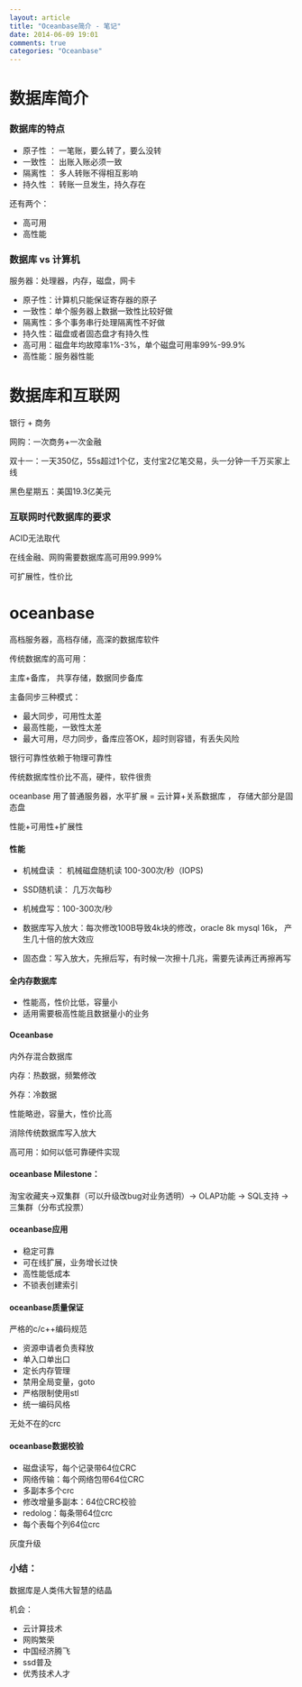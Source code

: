 ```yaml
---
layout: article
title: "Oceanbase简介 - 笔记"
date: 2014-06-09 19:01
comments: true
categories: "Oceanbase"
---
```

# 数据库简介

### 数据库的特点

- 原子性 ： 一笔账，要么转了，要么没转
- 一致性 ： 出账入账必须一致
- 隔离性 ： 多人转账不得相互影响
- 持久性 ： 转账一旦发生，持久存在

还有两个：

- 高可用
- 高性能

### 数据库 vs 计算机

服务器：处理器，内存，磁盘，网卡

- 原子性：计算机只能保证寄存器的原子
- 一致性：单个服务器上数据一致性比较好做
- 隔离性：多个事务串行处理隔离性不好做
- 持久性：磁盘或者固态盘才有持久性
- 高可用：磁盘年均故障率1%-3%，单个磁盘可用率99%-99.9%
- 高性能：服务器性能

<!--more-->

# 数据库和互联网

银行 + 商务

网购：一次商务+一次金融

双十一：一天350亿，55s超过1个亿，支付宝2亿笔交易，头一分钟一千万买家上线

黑色星期五：美国19.3亿美元

### 互联网时代数据库的要求

ACID无法取代

在线金融、网购需要数据库高可用99.999%

可扩展性，性价比

# oceanbase

高档服务器，高档存储，高深的数据库软件

传统数据库的高可用：

主库+备库， 共享存储，数据同步备库

主备同步三种模式：

- 最大同步，可用性太差
- 最高性能，一致性太差
- 最大可用，尽力同步，备库应答OK，超时则容错，有丢失风险

银行可靠性依赖于物理可靠性

传统数据库性价比不高，硬件，软件很贵

oceanbase 用了普通服务器，水平扩展 = 云计算+关系数据库 ， 存储大部分是固态盘

性能+可用性+扩展性

#### 性能

- 机械盘读 ： 机械磁盘随机读 100-300次/秒（IOPS)
- SSD随机读： 几万次每秒


- 机械盘写：100-300次/秒
- 数据库写入放大：每次修改100B导致4k块的修改，oracle 8k mysql 16k， 产生几十倍的放大效应
- 固态盘：写入放大，先擦后写，有时候一次擦十几兆，需要先读再迁再擦再写

#### 全内存数据库

- 性能高，性价比低，容量小
- 适用需要极高性能且数据量小的业务

#### Oceanbase

内外存混合数据库

内存：热数据，频繁修改

外存：冷数据

性能略逊，容量大，性价比高

消除传统数据库写入放大

高可用：如何以低可靠硬件实现

#### oceanbase Milestone：

淘宝收藏夹->双集群（可以升级改bug对业务透明）-> OLAP功能 -> SQL支持 -> 三集群（分布式投票）

#### oceanbase应用

- 稳定可靠
- 可在线扩展，业务增长过快
- 高性能低成本
- 不锁表创建索引

#### oceanbase质量保证

 严格的c/c++编码规范
- 资源申请者负责释放
- 单入口单出口
- 定长内存管理
- 禁用全局变量，goto
- 严格限制使用stl
- 统一编码风格

无处不在的crc

#### oceanbase数据校验

- 磁盘读写，每个记录带64位CRC
- 网络传输：每个网络包带64位CRC
- 多副本多个crc
- 修改增量多副本：64位CRC校验
- redolog：每条带64位crc
- 每个表每个列64位crc

灰度升级

### 小结：

数据库是人类伟大智慧的结晶

机会：

- 云计算技术
- 网购繁荣
- 中国经济腾飞
- ssd普及
- 优秀技术人才

